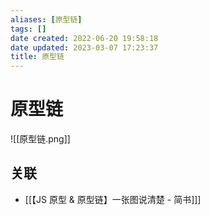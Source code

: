 ```yaml
---
aliases: [原型链]
tags: []
date created: 2022-06-20 19:58:18
date updated: 2023-03-07 17:23:37
title: 原型链
---
```


# 原型链

![[原型链.png]]

## 关联

- [[【JS 原型 & 原型链】一张图说清楚 - 简书]]]
